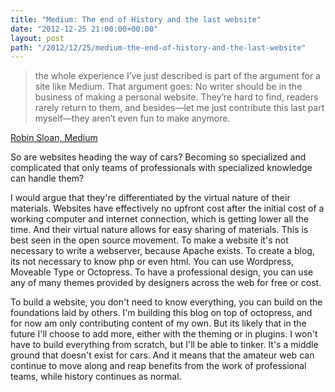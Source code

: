 ```yaml
---
title: "Medium: The end of History and the last website"
date: "2012-12-25 21:00:00+00:00"
layout: post
path: "/2012/12/25/medium-the-end-of-history-and-the-last-website"
---
```


> the whole experience I’ve just described is part of the argument for a site like Medium. That argument goes: No writer should be in the business of making a personal website. They’re hard to find, readers rarely return to them, and besides—let me just contribute this last part myself—they aren’t even fun to make anymore.

[Robin Sloan, Medium]( https://medium.com/the-sea-of-fog/3877ef6d968c )

So are websites heading the way of cars?  Becoming so specialized and complicated that only teams of  professionals with specialized knowledge can handle them?

I would argue that they're differentiated by the virtual nature of their materials.  Websites have effectively no upfront cost after the initial cost of a working computer and internet connection, which is getting lower all the time.  And their virtual nature allows for easy sharing of materials.  This is best seen in the open source movement.  To make a website it's not necessary to write a webserver, because Apache exists.  To create a blog, its not necessary to know php or even html.  You can use Wordpress, Moveable Type or Octopress.  To have a professional design, you can use any of many themes provided by designers across the web for free or cost.

To build a website, you don't need to know everything, you can build on the foundations laid by others.  I'm building this blog on top of octopress, and for now am only contributing content of my own.  But its likely that in the future I'll choose to add more, either with the theming or in plugins.  I won't have to build everything from scratch, but I'll be able to tinker.  It's a middle ground that doesn't exist for cars.  And it means that the amateur web can continue to move along and reap benefits from the work of professional teams, while history continues as normal.

